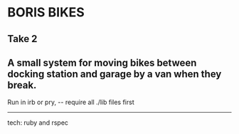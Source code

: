 BORIS BIKES
===========
Take 2
---

A small system for moving bikes between docking station and garage by a van when they break.
----------

Run in irb or pry, -- require all ./lib files first

--------

tech: ruby and rspec